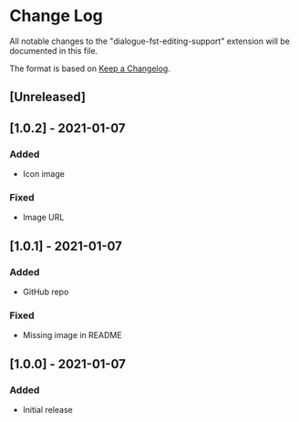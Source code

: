 # Change Log

All notable changes to the "dialogue-fst-editing-support" extension will be documented in this file.

The format is based on [Keep a Changelog](https://keepachangelog.com/en/1.0.0/).

## [Unreleased]

## [1.0.2] - 2021-01-07
### Added
- Icon image
### Fixed
- Image URL

## [1.0.1] - 2021-01-07
### Added
- GitHub repo
### Fixed
- Missing image in README

## [1.0.0] - 2021-01-07
### Added
- Initial release

